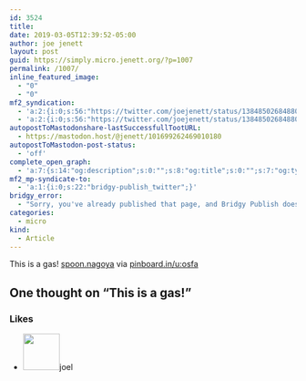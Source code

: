 ```yaml
---
id: 3524
title: 
date: 2019-03-05T12:39:52-05:00
author: joe jenett
layout: post
guid: https://simply.micro.jenett.org/?p=1007
permalink: /1007/
inline_featured_image:
  - "0"
  - "0"
mf2_syndication:
  - 'a:2:{i:0;s:56:"https://twitter.com/joejenett/status/1384850268488093697";i:1;s:56:"https://twitter.com/joejenett/status/1102987126562533376";}'
  - 'a:2:{i:0;s:56:"https://twitter.com/joejenett/status/1384850268488093697";i:1;s:56:"https://twitter.com/joejenett/status/1102987126562533376";}'
autopostToMastodonshare-lastSuccessfullTootURL:
  - https://mastodon.host/@jenett/101699262469010180
autopostToMastodon-post-status:
  - 'off'
complete_open_graph:
  - 'a:7:{s:14:"og:description";s:0:"";s:8:"og:title";s:0:"";s:7:"og:type";s:0:"";s:12:"twitter:card";s:7:"summary";s:15:"twitter:creator";s:0:"";s:19:"twitter:description";s:0:"";s:8:"og:image";s:0:"";}'
mf2_mp-syndicate-to:
  - 'a:1:{i:0;s:22:"bridgy-publish_twitter";}'
bridgy_error:
  - "Sorry, you've already published that page, and Bridgy Publish doesn't support updating existing posts. Details: https://github.com/snarfed/bridgy/issues/84"
categories:
  - micro
kind:
  - Article
---
```

This is a gas! [spoon.nagoya](http://spoon.nagoya/) via [pinboard.in/u:osfa](https://pinboard.in/u:osfa)

<h2 id="comments-title">One thought on “<span>This is a gas!</span>”		</h2>


<ol class="commentlist">
</ol>

<div class="likes">
<h3>Likes</h3>
<ul class="mention-list linkback-like"><li class="webmention even thread-even depth-1 linkback-like-single u-like h-cite h-entry p-comment comment" id="comment-384">
<span class="p-author h-card"><a class="u-url" title="joel liked this article on twitter.com." href="https://twitter.com/joelcoook"><img alt="" src="https://pbs.twimg.com/profile_images/1898289664/0016.gif" srcset="https://pbs.twimg.com/profile_images/1898289664/0016.gif 2x" class="avatar avatar-64 photo avatar-default local-avatar u-photo" itemprop="image" loading="lazy" width="64" height="64"></a><span class="hide-name p-name">joel</span></span><a class="u-url __mPS2id" href="https://twitter.com/joejenett/status/1102987126562533376#favorited-by-15926744"></a>
</li></ul></div>